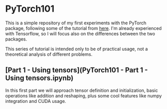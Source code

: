 # PyTorch101
This is a simple repository of my first experiments with the PyTorch package, following some of the tutorial from [here](https://pytorch.org/tutorials/beginner/deep_learning_60min_blitz.html).
I'm already experienced with Tensorflow, so I will focus also on the differences between the two packages.

This series of tutorial is intended only to be of practical usage, not a theoretical analysis of different problems.

## [Part 1 - Using tensors](PyTorch101 - Part 1 - Using tensors.ipynb)
In this first part we will approach tensor definition and initialization, basic operations like addition and reshaping, plus some cool features like numpy integration and CUDA usage.
